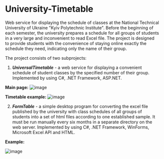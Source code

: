 # University-Timetable

Web service for displaying the schedule of classes at the National Technical University of Ukraine "Kyiv Polytechnic Institute". Before the beginning of each semester, the university prepares a schedule for all groups of students in a very large and inconvenient to read Excel file. The project is designed to provide students with the convenience of staying online exactly the schedule they need, indicating only the name of their group.

The project consists of two subprojects:
1. _**UniversalTimetable**_ - a web service for displaying a convenient schedule of student classes by the specified number of their group.
Implemented by using C#, .NET Framework, ASP.NET.

**Main page:**
![image](https://user-images.githubusercontent.com/19497575/161455447-2dd39b72-f34d-4838-9fec-d40276bb13bd.png)

**Timetable example:**
![image](https://user-images.githubusercontent.com/19497575/161455465-52bd2863-13d5-4731-bb3b-e829c254eb29.png)

2. _**FormTable**_ - a simple desktop program for converting the excel file published by the university with class schedules of all groups of students into a set of html files according to one established sample. It must be run manually every six months in a separate directory on the web server.
Implemented by using C#, .NET Framework, WinForms, Microsoft Excel API and HTML.

**Example:**

![image](https://user-images.githubusercontent.com/19497575/161455638-b22cf0d9-2df7-4ab8-bf98-2a53ecb4e36d.png)
